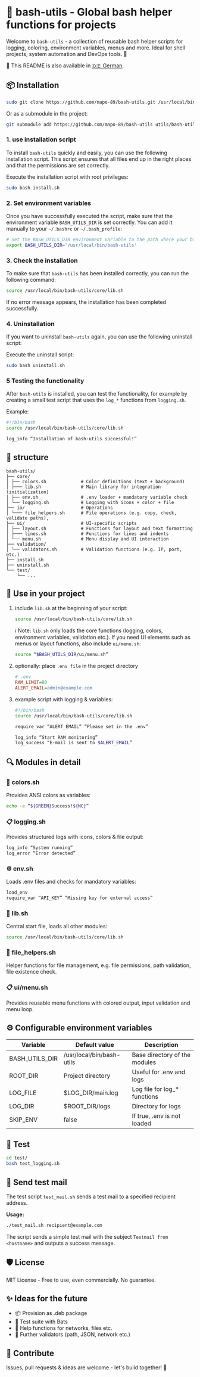 # 🧰 bash-utils - Global bash helper functions for projects

Welcome to `bash-utils` - a collection of reusable bash helper scripts for logging, coloring, environment variables, menus and more. Ideal for shell projects, system automation and DevOps tools. 🚀

📖 This README is also available in [🇩🇪 German](README.de.md).

## 📦 Installation

```bash
sudo git clone https://github.com/mapo-89/bash-utils.git /usr/local/bin/bash-utils
```

Or as a submodule in the project:

```bash
git submodule add https://github.com/mapo-89/bash-utils utils/bash-utils
```

### 1. use **installation script**

To install `bash-utils` quickly and easily, you can use the following installation script. This script ensures that all files end up in the right places and that the permissions are set correctly.

Execute the installation script with root privileges:

```bash
sudo bash install.sh
```

### 2. **Set environment variables**

Once you have successfully executed the script, make sure that the environment variable `BASH_UTILS_DIR` is set correctly. You can add it manually to your `~/.bashrc` or `~/.bash_profile`:

```bash
# Set the BASH_UTILS_DIR environment variable to the path where your bash-utils are located.
export BASH_UTILS_DIR='/usr/local/bin/bash-utils'
```

### 3. **Check the installation**

To make sure that `bash-utils` has been installed correctly, you can run the following command:

```bash
source /usr/local/bin/bash-utils/core/lib.sh
```

If no error message appears, the installation has been completed successfully.

### 4. **Uninstallation**
If you want to uninstall `bash-utils` again, you can use the following uninstall script:

Execute the uninstall script:

```bash
sudo bash uninstall.sh
```

### 5 **Testing the functionality**
After `bash-utils` is installed, you can test the functionality, for example by creating a small test script that uses the `log_*` functions from `logging.sh`.

Example:

```bash
#!/bin/bash
source /usr/local/bin/bash-utils/core/lib.sh

log_info “Installation of bash-utils successful!”
```

## 📁 structure
```
bash-utils/
├── core/
│ ├── colors.sh             # Color definitions (text + background)
│ ├─── lib.sh               # Main library for integration (initialization)
│ ├── env.sh                # .env loader + mandatory variable check
│ └── logging.sh            # Logging with icons + color + file
├── io/                     # Operations
│ └─── file_helpers.sh      # File operations (e.g. copy, check, validate paths),
├── ui/                     # UI-specific scripts
│ ├── layout.sh             # Functions for layout and text formatting
│ ├─── lines.sh             # Functions for lines and indents
│ └── menu.sh               # Menu display and UI interaction
├── validation/
│ └── validators.sh         # Validation functions (e.g. IP, port, etc.)
├── install.sh
├── uninstall.sh
└── test/
    └── ...
```

## 🚀 Use in your project
1. include `lib.sh` at the beginning of your script:
    ```bash
    source /usr/local/bin/bash-utils/core/lib.sh
    ```
    ℹ️ Note: `lib.sh` only loads the core functions (logging, colors, environment variables, validation etc.).
    If you need UI elements such as menus or layout functions, also include `ui/menu.sh`:
     ```bash
    source “$BASH_UTILS_DIR/ui/menu.sh”
    ```
2. optionally: place `.env file` in the project directory
    ```ini
    # .env
    RAM_LIMIT=80
    ALERT_EMAIL=admin@example.com
    ```
3. example script with logging & variables:
    ```bash
    #!/bin/bash
    source /usr/local/bin/bash-utils/core/lib.sh

    require_var “ALERT_EMAIL” “Please set in the .env”

    log_info “Start RAM monitoring”
    log_success “E-mail is sent to $ALERT_EMAIL”
    ```


## 🔍 Modules in detail

### 🎨 colors.sh
Provides ANSI colors as variables:
```bash
echo -e “${GREEN}Success!${NC}”
```

### 📋 logging.sh
Provides structured logs with icons, colors & file output:
```bash
log_info “System running”
log_error “Error detected”
```

### ⚙ env.sh
Loads .env files and checks for mandatory variables:
```bash
load_env
require_var “API_KEY” “Missing key for external access”
```

### 🧩 lib.sh
Central start file, loads all other modules:
```bash
source /usr/local/bin/bash-utils/core/lib.sh
```

### 🧩 file_helpers.sh
Helper functions for file management, e.g. file permissions, path validation, file existence check.

### 📋 ui/menu.sh
Provides reusable menu functions with colored output, input validation and menu loop.

## ⚙ Configurable environment variables

| Variable        | Default value                     | Description                                   |
|-----------------|-----------------------------------|-----------------------------------------------|
| BASH_UTILS_DIR  | /usr/local/bin/bash-utils         | Base directory of the modules                 |
| ROOT_DIR        | Project directory                 | Useful for .env and logs                      |
| LOG_FILE        | $LOG_DIR/main.log                 | Log file for log_* functions                  |
| LOG_DIR         | $ROOT_DIR/logs                    | Directory for logs                            |
| SKIP_ENV        | false                             | If true, .env is not loaded                   |

## 🧪 Test
```bash
cd test/
bash test_logging.sh
```

## 📧 Send test mail

The test script `test_mail.sh` sends a test mail to a specified recipient address.

**Usage:**

```bash
./test_mail.sh recipient@example.com
```

The script sends a simple test mail with the subject `Testmail from <hostname>` and outputs a success message.

## 🛡 License
MIT License - Free to use, even commercially. No guarantee.

## ✨ Ideas for the future
- 📦 Provision as .deb package
- 🧪 Test suite with Bats
- 🧠 Help functions for networks, files etc.
- 🔐 Further validators (path, JSON, network etc.)

## 🤝 Contribute
Issues, pull requests & ideas are welcome - let's build together! 🚀